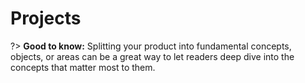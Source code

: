 # Projects

?> **Good to know:** Splitting your product into fundamental concepts, objects, or areas can be a great way to let readers deep dive into the concepts that matter most to them.

